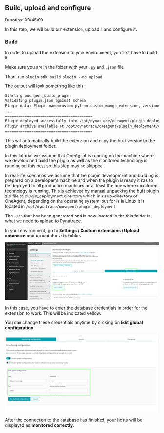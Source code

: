 ## Build, upload and configure
Duration: 00:45:00

In this step, we will build our extension, upload it and configure it.

### Build

In order to upload the extension to your environment, you first have to build it.

Make sure you are in the folder with your `.py` and `.json` file.

Than, run `plugin_sdk build_plugin --no_upload`

The output will look something like this :

```bash
Starting oneagent_build_plugin
Validating plugin.json against schema
Plugin data: Plugin name=custom.python.custom_mongo_extension, version=3.0.02
...
========================================
Plugin deployed successfully into /opt/dynatrace/oneagent/plugin_deployment/custom.python.custom_mongo_extension
Plugin archive available at /opt/dynatrace/oneagent/plugin_deployment/custom.python.custom_mongo_extension.zip
========================================
```

This will automatically build the extension and copy the built version to the plugin deployment folder.

In this tutorial we assume that OneAgent is running on the machine where we develop and build the plugin as well as the monitored technology is running on this host so this step may be skipped.

In real-life scenarios we assume that the plugin development and building is prepared on a developer's machine and when the plugin is ready it has to be deployed to all production machines or at least the one where monitored technology is running. This is achieved by manual unpacking the built plugin zip file to plugin_deployment directory which is a sub-directory of OneAgent, depending on the operating system, but for is in Linux it is located in `/opt/dynatrace/oneagent/plugin_deployment`

The `.zip` that has been generated and is now located in the this folder is what we need to upload to Dynatrace.

In your environment, go to **Settings / Custom extensions / Upload extension** and upload the `.zip` folder.

![upload-extension](../../assets/images/upload-extension.png)

In this case, you have to enter the database credentials in order for the extension to work.
This will be indicated yellow.

You can change these credentials anytime by clicking on **Edit global configuration**.

![config-extension](../../assets/images/config-extension.png)

After the connection to the database has finished, your hosts will be displayed as **monitored correctly**.




<!-- ------------------------ -->

